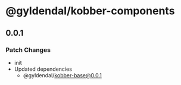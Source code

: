 # @gyldendal/kobber-components

## 0.0.1

### Patch Changes

- init
- Updated dependencies
  - @gyldendal/kobber-base@0.0.1
